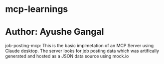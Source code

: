 # mcp-learnings
# Author: Ayushe Gangal

job-posting-mcp:
This is the basic implmetation of an MCP Server using Claude desktop. The server looks for job posting data which was artifically generated and hosted as a JSON data source using mock.io